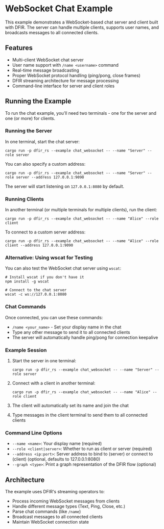 # WebSocket Chat Example

This example demonstrates a WebSocket-based chat server and client built with DFIR. The server can handle multiple clients, 
supports user names, and broadcasts messages to all connected clients.

## Features

- Multi-client WebSocket chat server
- User name support with `/name <username>` command
- Real-time message broadcasting
- Proper WebSocket protocol handling (ping/pong, close frames)
- DFIR streaming architecture for message processing
- Command-line interface for server and client roles

## Running the Example

To run the chat example, you'll need two terminals - one for the server and one (or more) for clients.

### Running the Server
In one terminal, start the chat server:
```shell
cargo run -p dfir_rs --example chat_websocket -- --name "Server" --role server
```

You can also specify a custom address:
```shell
cargo run -p dfir_rs --example chat_websocket -- --name "Server" --role server --address 127.0.0.1:9090
```

The server will start listening on `127.0.0.1:8080` by default.

### Running Clients
In another terminal (or multiple terminals for multiple clients), run the client:
```shell
cargo run -p dfir_rs --example chat_websocket -- --name "Alice" --role client
```

To connect to a custom server address:
```shell
cargo run -p dfir_rs --example chat_websocket -- --name "Alice" --role client --address 127.0.0.1:9090
```

### Alternative: Using wscat for Testing
You can also test the WebSocket chat server using `wscat`:
```shell
# Install wscat if you don't have it
npm install -g wscat

# Connect to the chat server
wscat -c ws://127.0.0.1:8080
```

### Chat Commands

Once connected, you can use these commands:
- `/name <your_name>` - Set your display name in the chat
- Type any other message to send it to all connected clients
- The server will automatically handle ping/pong for connection keepalive

### Example Session

1. Start the server in one terminal:
   ```shell
   cargo run -p dfir_rs --example chat_websocket -- --name "Server" --role server
   ```

2. Connect with a client in another terminal:
   ```shell
   cargo run -p dfir_rs --example chat_websocket -- --name "Alice" --role client
   ```

3. The client will automatically set its name and join the chat
4. Type messages in the client terminal to send them to all connected clients

### Command Line Options

- `--name <name>`: Your display name (required)
- `--role <client|server>`: Whether to run as client or server (required)
- `--address <ip:port>`: Server address to bind to (server) or connect to (client) (optional, defaults to 127.0.0.1:8080)
- `--graph <type>`: Print a graph representation of the DFIR flow (optional)

## Architecture

The example uses DFIR's streaming operators to:
- Process incoming WebSocket messages from clients
- Handle different message types (Text, Ping, Close, etc.)
- Parse chat commands (like `/name`)
- Broadcast messages to all connected clients
- Maintain WebSocket connection state
